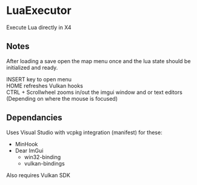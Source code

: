 # LuaExecutor
Execute Lua directly in X4  

## Notes
After loading a save open the map menu once and the lua state should be initialized and ready.  

INSERT key to open menu  
HOME refreshes Vulkan hooks  
CTRL + Scrollwheel zooms in/out the imgui window and or text editors (Depending on where the mouse is focused)  

## Dependancies
Uses Visual Studio with vcpkg integration (manifest) for these:
- MinHook
- Dear ImGui
  - win32-binding
  - vulkan-bindings

Also requires Vulkan SDK
